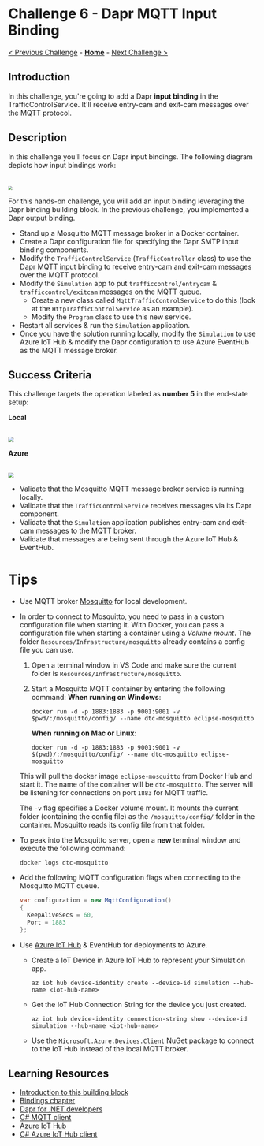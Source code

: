 # Challenge 6 - Dapr MQTT Input Binding

[< Previous Challenge](./Challenge-05.md) - **[Home](../README.md)** - [Next Challenge >](./Challenge-07.md)

## Introduction

In this challenge, you're going to add a Dapr **input binding** in the TrafficControlService. It'll receive entry-cam and exit-cam messages over the MQTT protocol.

## Description

In this challenge you'll focus on Dapr input bindings. The following diagram depicts how input bindings work:

<img src="../images/Challenge-06/input-binding.png" style="zoom: 50%;padding-top: 40px;" />

For this hands-on challenge, you will add an input binding leveraging the Dapr binding building block. In the previous challenge, you implemented a Dapr output binding.

-   Stand up a Mosquitto MQTT message broker in a Docker container.
-   Create a Dapr configuration file for specifying the Dapr SMTP input binding components.
-   Modify the `TrafficControlService` (`TrafficController` class) to use the Dapr MQTT input binding to receive entry-cam and exit-cam messages over the MQTT protocol.
-   Modify the `Simulation` app to put `trafficcontrol/entrycam` & `trafficcontrol/exitcam` messages on the MQTT queue.
    -   Create a new class called `MqttTrafficControlService` to do this (look at the `HttpTrafficControlService` as an example).
    -   Modify the `Program` class to use this new service.
-   Restart all services & run the `Simulation` application.
-   Once you have the solution running locally, modify the `Simulation` to use Azure IoT Hub & modify the Dapr configuration to use Azure EventHub as the MQTT message broker.

## Success Criteria

This challenge targets the operation labeled as **number 5** in the end-state setup:

**Local**

<img src="../images/Challenge-06/input-binding-operation.png" style="zoom: 67%;padding-top: 25px;" />

**Azure**

<img src="../images/Challenge-06/input-binding-operation-azure.png" style="zoom: 67%;padding-top: 25px;" />

-   Validate that the Mosquitto MQTT message broker service is running locally.
-   Validate that the `TrafficControlService` receives messages via its Dapr component.
-   Validate that the `Simulation` application publishes entry-cam and exit-cam messages to the MQTT broker.
-   Validate that messages are being sent through the Azure IoT Hub & EventHub.

# Tips

-   Use MQTT broker [Mosquitto](https://mosquitto.org/) for local development.
-   In order to connect to Mosquitto, you need to pass in a custom configuration file when starting it. With Docker, you can pass a configuration file when starting a container using a _Volume mount_. The folder `Resources/Infrastructure/mosquitto` already contains a config file you can use.

    1.  Open a terminal window in VS Code and make sure the current folder is `Resources/Infrastructure/mosquitto`.

    1.  Start a Mosquitto MQTT container by entering the following command:
        **When running on Windows**:

        ```shell
        docker run -d -p 1883:1883 -p 9001:9001 -v $pwd/:/mosquitto/config/ --name dtc-mosquitto eclipse-mosquitto
        ```

        **When running on Mac or Linux**:

        ```shell
        docker run -d -p 1883:1883 -p 9001:9001 -v $(pwd)/:/mosquitto/config/ --name dtc-mosquitto eclipse-mosquitto
        ```

    This will pull the docker image `eclipse-mosquitto` from Docker Hub and start it. The name of the container will be `dtc-mosquitto`. The server will be listening for connections on port `1883` for MQTT traffic.

    The `-v` flag specifies a Docker volume mount. It mounts the current folder (containing the config file) as the `/mosquitto/config/` folder in the container. Mosquitto reads its config file from that folder.

-   To peak into the Mosquitto server, open a **new** terminal window and execute the following command:

    ```shell
    docker logs dtc-mosquitto
    ```

-   Add the following MQTT configuration flags when connecting to the Mosquitto MQTT queue.

    ```csharp
    var configuration = new MqttConfiguration()
    {
      KeepAliveSecs = 60,
      Port = 1883
    };
    ```

-   Use [Azure IoT Hub](https://docs.microsoft.com/en-us/azure/iot-hub/) & EventHub for deployments to Azure.

    -   Create a IoT Device in Azure IoT Hub to represent your Simulation app.

        ```shell
        az iot hub device-identity create --device-id simulation --hub-name <iot-hub-name>
        ```

    -   Get the IoT Hub Connection String for the device you just created.

        ```shell
        az iot hub device-identity connection-string show --device-id simulation --hub-name <iot-hub-name>
        ```

    -   Use the `Microsoft.Azure.Devices.Client` NuGet package to connect to the IoT Hub instead of the local MQTT broker.

## Learning Resources

-   [Introduction to this building block](https://docs.dapr.io/developing-applications/building-blocks/bindings/)
-   [Bindings chapter](https://docs.microsoft.com/dotnet/architecture/dapr-for-net-developers/bindings)
-   [Dapr for .NET developers](https://docs.microsoft.com/dotnet/architecture/dapr-for-net-developers/)
-   [C# MQTT client](https://github.com/xamarin/mqtt)
-   [Azure IoT Hub](https://docs.microsoft.com/en-us/azure/iot-hub/)
-   [C# Azure IoT Hub client](https://github.com/Azure/azure-iot-sdk-csharp/blob/main/iothub/device/samples/getting%20started/SimulatedDevice/Program.cs)
